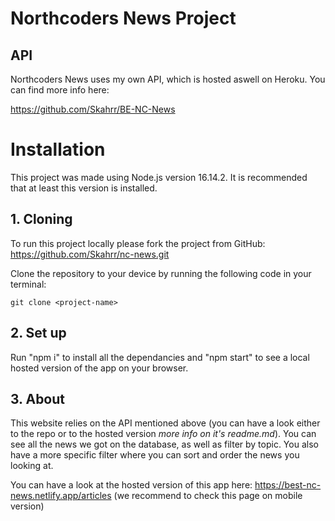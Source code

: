 # Northcoders News Project

## API

Northcoders News uses my own API, which is hosted aswell on Heroku. You can find more info here:

https://github.com/Skahrr/BE-NC-News

# Installation

This project was made using Node.js version 16.14.2. It is recommended that at least this version is installed.

## 1. Cloning

To run this project locally please fork the project from GitHub:
https://github.com/Skahrr/nc-news.git

Clone the repository to your device by running the following code in your terminal:

```
git clone <project-name>
```

## 2. Set up

Run "npm i" to install all the dependancies and "npm start" to see a local hosted version of the app on your browser.

## 3. About

This website relies on the API mentioned above (you can have a look either to the repo or to the hosted version *more info on it's readme.md*).
You can see all the news we got on the database, as well as filter by topic. You also have a more specific filter where you can sort and order the news you looking at.

You can have a look at the hosted version of this app here:
https://best-nc-news.netlify.app/articles (we recommend to check this page on mobile version)
